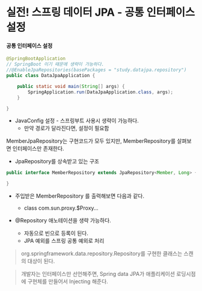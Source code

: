 # 실전! 스프링 데이터 JPA - 공통 인터페이스 설정

#### 공통 인터페이스 설정
```java
@SpringBootApplication
// SpringBoot 이기 때문에 생략이 가능하다.
//@EnableJpaRepositories(basePackages = "study.datajpa.repository")
public class DataJpaApplication {

    public static void main(String[] args) {
        SpringApplication.run(DataJpaApplication.class, args);
    }

}
```
- JavaConfig 설정 - 스프링부트 사용시 생략이 가능하다.
    - 만약 경로가 달라진다면, 설정이 필요함

MemberJpaRepository는 구현코드가 모두 있지만, MemberRepository를 살펴보면 인터페이스만 존재한다.
- JpaRepository를 상속받고 있는 구조
```java
public interface MemberRepository extends JpaRepository<Member, Long> {

}
```

- 주입받은 MemberRepository 를 출력해보면 다음과 같다.
    - class com.sun.proxy.$Proxy...

- @Repository 애노테이션을 생략 가능하다.
    - 자동으로 빈으로 등록이 된다.
    - JPA 예외를 스프링 공통 예외로 처리

> org.springframework.data.repository.Repository를 구현한 클래스는 스캔의 대상이 된다.

> 개발자는 인터페이스만 선언해주면, Spring data JPA가 애플리케이션 로딩시점에 구현체를 만들어서 Injecting 해준다.
